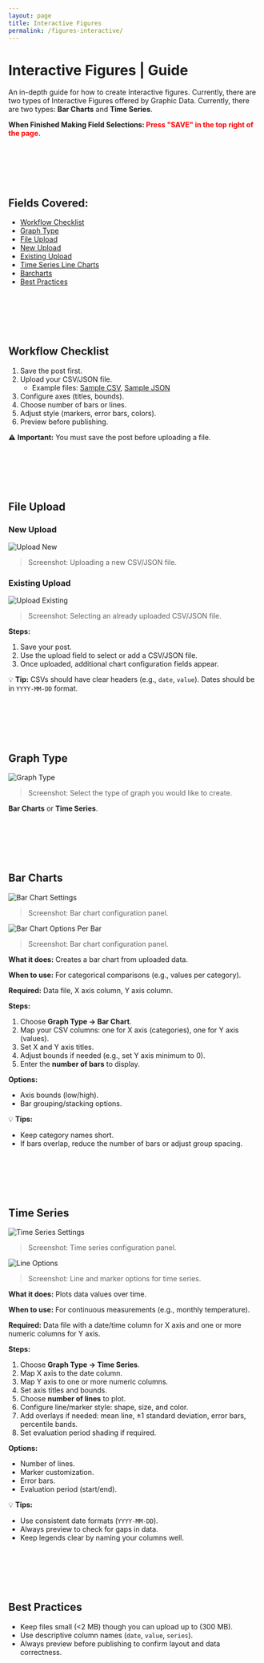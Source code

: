 ```yaml
---
layout: page
title: Interactive Figures
permalink: /figures-interactive/
---
```


# Interactive Figures | Guide

An in-depth guide for how to create Interactive figures. Currently, there are two types of Interactive Figures offered by Graphic Data. Currently, there are two types: **Bar Charts** and **Time Series**.


**When Finished Making Field Selections: <span style="color:red;"> Press "SAVE" in the top right of the page.</span>**


&nbsp;
---
&nbsp;
## Fields Covered:
- [Workflow Checklist](#workflow-checklist)
- [Graph Type](#graph-type)
- [File Upload](#file-upload)
- [New Upload](#new-upload)
- [Existing Upload](#existing-upload)
- [Time Series Line Charts](#time-series)
- [Barcharts](#bar-charts)
- [Best Practices](#best-practices)


&nbsp;
---
&nbsp;
## Workflow Checklist
1. Save the post first.  
2. Upload your CSV/JSON file.  
   - Example files: [Sample CSV](https://github.com/ioos/sanctuarywatch_graphicdata/blob/main/plugins/graphic_data_plugin/example_files/example.csv), [Sample JSON](https://github.com/ioos/sanctuarywatch_graphicdata/blob/main/plugins/graphic_data_plugin/example_files/example.json)  
3. Configure axes (titles, bounds).  
4. Choose number of bars or lines.  
5. Adjust style (markers, error bars, colors).  
6. Preview before publishing.  

⚠️ **Important:** You must save the post before uploading a file.  


&nbsp;
---
&nbsp;
## File Upload

### New Upload
![Upload New](interactive_figures_images/upload_new.png)  
> Screenshot: Uploading a new CSV/JSON file.

### Existing Upload
![Upload Existing](interactive_figures_images/upload_existing.png)  
> Screenshot: Selecting an already uploaded CSV/JSON file.

**Steps:**  
1. Save your post.  
2. Use the upload field to select or add a CSV/JSON file.  
3. Once uploaded, additional chart configuration fields appear.  

💡 **Tip:** CSVs should have clear headers (e.g., `date`, `value`). Dates should be in `YYYY-MM-DD` format.


&nbsp;
---
&nbsp;
## Graph Type
![Graph Type](interactive_figures_images/graph_type.png)  
> Screenshot: Select the type of graph you would like to create.

**Bar Charts** or **Time Series**.


&nbsp;
---
&nbsp;
## Bar Charts
![Bar Chart Settings](interactive_figures_images/bar_chart.png)  
> Screenshot: Bar chart configuration panel.


![Bar Chart Options Per Bar](interactive_figures_images/bar_chart_options.png)  
> Screenshot: Bar chart configuration panel.

**What it does:** Creates a bar chart from uploaded data.

**When to use:** For categorical comparisons (e.g., values per category).  

**Required:** Data file, X axis column, Y axis column.  

**Steps:**  
1. Choose **Graph Type → Bar Chart**.  
2. Map your CSV columns: one for X axis (categories), one for Y axis (values).  
3. Set X and Y axis titles.  
4. Adjust bounds if needed (e.g., set Y axis minimum to 0).  
5. Enter the **number of bars** to display.  

**Options:**  
- Axis bounds (low/high).  
- Bar grouping/stacking options.  

💡 **Tips:**  
- Keep category names short.  
- If bars overlap, reduce the number of bars or adjust group spacing.  


&nbsp;
---
&nbsp;
## Time Series
![Time Series Settings](interactive_figures_images/time_series.png)  
> Screenshot: Time series configuration panel.

![Line Options](interactive_figures_images/line_options.png)  
> Screenshot: Line and marker options for time series.

**What it does:** Plots data values over time. 

**When to use:** For continuous measurements (e.g., monthly temperature). 

**Required:** Data file with a date/time column for X axis and one or more numeric columns for Y axis.  

**Steps:**  
1. Choose **Graph Type → Time Series**.  
2. Map X axis to the date column.  
3. Map Y axis to one or more numeric columns.  
4. Set axis titles and bounds.  
5. Choose **number of lines** to plot.  
6. Configure line/marker style: shape, size, and color.  
7. Add overlays if needed: mean line, ±1 standard deviation, error bars, percentile bands.  
8. Set evaluation period shading if required.  

**Options:**  
- Number of lines.  
- Marker customization.  
- Error bars.  
- Evaluation period (start/end).  

💡 **Tips:**  
- Use consistent date formats (`YYYY-MM-DD`).  
- Always preview to check for gaps in data.  
- Keep legends clear by naming your columns well.  


&nbsp;
---
&nbsp;
## Best Practices
- Keep files small (<2 MB) though you can upload up to (300 MB).  
- Use descriptive column names (`date`, `value`, `series`).  
- Always preview before publishing to confirm layout and data correctness.  

